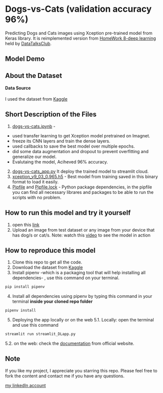 # Dogs-vs-Cats (validation accuracy 96%)

Predicting Dogs and Cats images using Xception pre-trained model from Keras library. It is reimplemented version from [HomeWork 8-deep learning](https://github.com/alexeygrigorev/mlbookcamp-code/tree/master/course-zoomcamp/08-deep-learning) held by [DataTalksClub](https://datatalks.club/).

## Model Demo


## About the Dataset
#### Data Source
I used the dataset from [Kaggle](https://www.kaggle.com/c/dogs-vs-cats/data)

## Short Description of the Files
1. [dogs-vs-cats.ipynb](https://github.com/AbdassalamAhmad/Dogs-vs-Cats/blob/main/dogs-vs-cats.ipynb) -
* used transfer learning to get Xception model pretrained on Imagnet.
* freeze its CNN layers and train the dense layers.
* used callbacks to save the best model over multiple epochs.
* did some data augmentation and dropout to prevent overfitting and generalize our model.
* Evalutaing the model, Aciheved 96% accuracy.

2. [dogs-vs-cats_app.py](https://github.com/AbdassalamAhmad/Dogs-vs-Cats/blob/main/dogs-vs-cats_app.py) It deploy the trained model to streamlit cloud.
3. [xception_v9_03_0.965.h5](https://github.com/AbdassalamAhmad/Dogs-vs-Cats/blob/main/xception_v9_03_0.965.h5) - Best model from training saved in this binary format to load it easily.
4. [Pipfile](https://github.com/AbdassalamAhmad/Dogs-vs-Cats/blob/main/Pipfile) and [Pipfile.lock](https://github.com/AbdassalamAhmad/Dogs-vs-Cats/blob/main/Pipfile.lock) - Python package dependencies, in the pipfile you can find all necessary librares and packages to be able to run the scripts with no problem.

## How to run this model and try it yourself
1. open this [link](https://share.streamlit.io/abdassalamahmad/dogs-vs-cats/main/dogs-vs-cats_app.py)
2. Upload an image from test dataset or any image from your device that has dog/s or cat/s.
Note: watch this [video](https://vimeo.com/660210768/f434e41c32) to see the model in action

## How to reproduce this model
1. Clone this repo to get all the code.
2. Download the dataset from [Kaggle](https://www.kaggle.com/c/dogs-vs-cats/data)
3. Install pipenv -which is a packaging tool that will help installing all dependencies- , use this command on your terminal.
```py
pip install pipenv
```
4. Install all dependencies using pipenv by typing this command in your terminal **inside your cloned repo folder** 
```py
pipenv install
```
5. Deploying the app locally or on the web
5.1. Locally: open the terminal and use this command
```py
streamlit run streamlit_DLapp.py
```
5.2. on the web: check the [documentation](https://docs.streamlit.io/streamlit-cloud/get-started/deploy-an-app) from official website.  


## Note
If you like my project, I appreciate you starring this repo. Please feel free to fork the content and contact me if you have any questions.

[my linkedIn account](https://www.linkedin.com/in/abdassalam-ahmad/)
